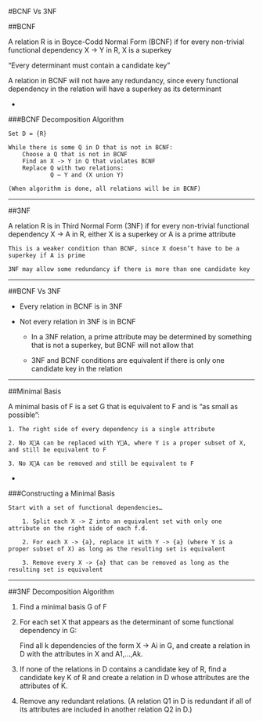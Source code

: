 #BCNF Vs 3NF

##BCNF

A relation R is in Boyce-Codd Normal Form (BCNF) if for every non-trivial functional dependency X -> Y in R, X is a superkey

“Every determinant must contain a candidate key”

A relation in BCNF will not have any redundancy, since every functional dependency in the relation will have a superkey as its determinant

-

###BCNF Decomposition Algorithm

```
Set D = {R}

While there is some Q in D that is not in BCNF:
    Choose a Q that is not in BCNF
    Find an X -> Y in Q that violates BCNF
    Replace Q with two relations:
            Q – Y and (X union Y)

(When algorithm is done, all relations will be in BCNF)
```

***

##3NF

A relation R is in Third Normal Form (3NF) if for every non-trivial functional dependency X -> A in R, either X is a superkey or A is a prime attribute

    This is a weaker condition than BCNF, since X doesn’t have to be a superkey if A is prime

    3NF may allow some redundancy if there is more than one candidate key

***

##BCNF Vs 3NF

- Every relation in BCNF is in 3NF

- Not every relation in 3NF is in BCNF

    - In a 3NF relation, a prime attribute may be determined by something that is not a superkey, but BCNF will not allow that

    - 3NF and BCNF conditions are equivalent if there is only one candidate key in the relation

***

##Minimal Basis

A minimal basis of F is a set G that is equivalent to F and is “as small as possible”:

    1. The right side of every dependency is a single attribute

    2. No XA can be replaced with YA, where Y is a proper subset of X, and still be equivalent to F

    3. No XA can be removed and still be equivalent to F

-

###Constructing a Minimal Basis

```
Start with a set of functional dependencies…

    1. Split each X -> Z into an equivalent set with only one attribute on the right side of each f.d.

    2. For each X -> {a}, replace it with Y -> {a} (where Y is a proper subset of X) as long as the resulting set is equivalent

    3. Remove every X -> {a} that can be removed as long as the resulting set is equivalent
```

***

##3NF Decomposition Algorithm

1. Find a minimal basis G of F

2. For each set X that appears as the determinant of some functional dependency in G:

    Find all k dependencies of the form X -> Ai in G, and create a relation in D with the attributes in X and A1,…,Ak.

3. If none of the relations in D contains a candidate key of R, find a candidate key K of R and create a relation in D whose attributes are the attributes of K.

4. Remove any redundant relations. (A relation Q1 in D is redundant if all of its attributes are included in another relation Q2 in D.)
